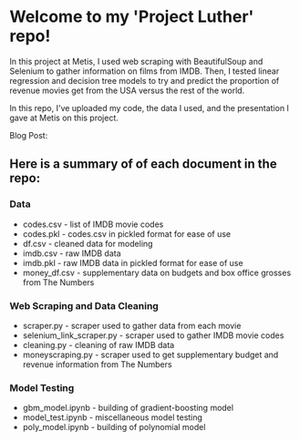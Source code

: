 # Welcome to my 'Project Luther' repo!   

In this project at Metis, I used web scraping with BeautifulSoup and Selenium to gather information on films from IMDB. Then, I tested linear regression and decision tree models to try and predict the proportion of revenue movies get from the USA versus the rest of the world.   

In this repo, I've uploaded my code, the data I used, and the presentation I gave at Metis on this project.  
  
Blog Post:  
  
## Here is a summary of of each document in the repo:   

### Data
* codes.csv - list of IMDB movie codes
* codes.pkl - codes.csv in pickled format for ease of use
* df.csv - cleaned data for modeling
* imdb.csv - raw IMDB data
* imdb.pkl - raw IMDB data in pickled format for ease of use
* money_df.csv - supplementary data on budgets and box office grosses from The Numbers
  
### Web Scraping and Data Cleaning
* scraper.py - scraper used to gather data from each movie
* selenium_link_scraper.py - scraper used to gather IMDB movie codes
* cleaning.py - cleaning of raw IMDB data
* moneyscraping.py - scraper used to get supplementary budget and revenue information from The Numbers
  
### Model Testing
* gbm_model.ipynb - building of gradient-boosting model
* model_test.ipynb - miscellaneous model testing
* poly_model.ipynb - building of polynomial model
